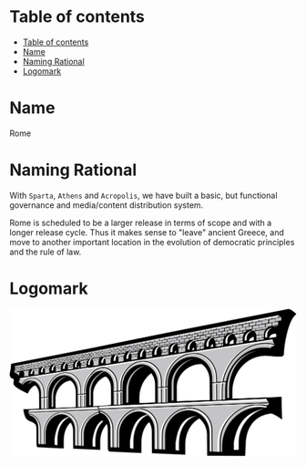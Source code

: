 # Table of contents

<!-- TOC START min:1 max:3 link:true asterisk:false update:true -->
- [Table of contents](#table-of-contents)
- [Name](#name)
- [Naming Rational](#naming-rational)
- [Logomark](#logomark)
<!-- TOC END -->

# Name
Rome

# Naming Rational
With `Sparta`, `Athens` and `Acropolis`, we have built a basic, but functional governance and media/content distribution system.

Rome is scheduled to be a larger release in terms of scope and with a longer release cycle. Thus it makes sense to "leave" ancient Greece, and move to another important location in the evolution of democratic principles and the rule of law.

# Logomark

<p align="center"><img src="img/rome-art.png"></p>
